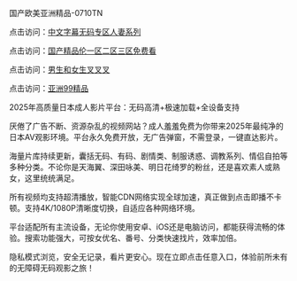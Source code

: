 国产欧美亚洲精品-0710TN

点击访问：<a href="https://heiliaoxqkkct.pages.dev">中文字幕无码专区人妻系列</a>

点击访问：<a href="https://heiliaoga6s9v.pages.dev">国产精品伦一区二区三区免费看</a>

点击访问：<a href="https://heiliaoll4qsx.pages.dev">男生和女生叉叉叉</a>

点击访问：<a href="https://heiliaowt0d7p.pages.dev">亚洲99精品</a>

2025年高质量日本成人影片平台：无码高清+极速加载+全设备支持

厌倦了广告不断、资源杂乱的视频网站？成人羞羞免费为你带来2025年最纯净的日本AV观影环境。平台永久免费开放，无广告弹窗，不需登录，一键直达影片。

海量片库持续更新，囊括无码、有码、剧情类、制服诱惑、调教系列、情侣自拍等多种分类。不论你是天海翼、深田咏美、明日花绮罗的粉丝，还是喜欢素人或熟女，这里统统满足。

所有视频均支持超清播放，智能CDN网络实现全球加速，真正做到点击即播不卡顿。支持4K/1080P清晰度切换，自适应各种网络环境。

平台适配所有主流设备，无论你使用安卓、iOS还是电脑访问，都能获得流畅的体验。搜索功能强大，可按女优名、番号、分类快速找片，效率加倍。

隐私模式浏览，安全无记录，看片更安心。现在立即点击任意入口，体验前所未有的无障碍无码观影之旅！

<span style="display:none;">[Canonical link]  (  ）</span> 

